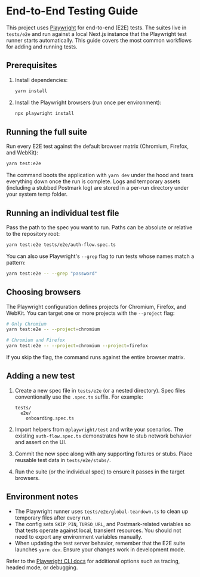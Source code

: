 # End-to-End Testing Guide

This project uses [Playwright](https://playwright.dev/) for end-to-end (E2E) tests. The suites live in `tests/e2e` and run against a local Next.js instance that the Playwright test runner starts automatically. This guide covers the most common workflows for adding and running tests.

## Prerequisites

1. Install dependencies:

   ```bash
   yarn install
   ```

2. Install the Playwright browsers (run once per environment):

   ```bash
   npx playwright install
   ```

## Running the full suite

Run every E2E test against the default browser matrix (Chromium, Firefox, and WebKit):

```bash
yarn test:e2e
```

The command boots the application with `yarn dev` under the hood and tears everything down once the run is complete. Logs and temporary assets (including a stubbed Postmark log) are stored in a per-run directory under your system temp folder.

## Running an individual test file

Pass the path to the spec you want to run. Paths can be absolute or relative to the repository root:

```bash
yarn test:e2e tests/e2e/auth-flow.spec.ts
```

You can also use Playwright's `--grep` flag to run tests whose names match a pattern:

```bash
yarn test:e2e -- --grep "password"
```

## Choosing browsers

The Playwright configuration defines projects for Chromium, Firefox, and WebKit. You can target one or more projects with the `--project` flag:

```bash
# Only Chromium
yarn test:e2e -- --project=chromium

# Chromium and Firefox
yarn test:e2e -- --project=chromium --project=firefox
```

If you skip the flag, the command runs against the entire browser matrix.

## Adding a new test

1. Create a new spec file in `tests/e2e` (or a nested directory). Spec files conventionally use the `.spec.ts` suffix. For example:

   ```text
   tests/
     e2e/
       onboarding.spec.ts
   ```

2. Import helpers from `@playwright/test` and write your scenarios. The existing `auth-flow.spec.ts` demonstrates how to stub network behavior and assert on the UI.

3. Commit the new spec along with any supporting fixtures or stubs. Place reusable test data in `tests/e2e/stubs/`.

4. Run the suite (or the individual spec) to ensure it passes in the target browsers.

## Environment notes

- The Playwright runner uses `tests/e2e/global-teardown.ts` to clean up temporary files after every run.
- The config sets `SKIP_PIN`, `TURSO_URL`, and Postmark-related variables so that tests operate against local, transient resources. You should not need to export any environment variables manually.
- When updating the test server behavior, remember that the E2E suite launches `yarn dev`. Ensure your changes work in development mode.

Refer to the [Playwright CLI docs](https://playwright.dev/docs/test-cli) for additional options such as tracing, headed mode, or debugging.

